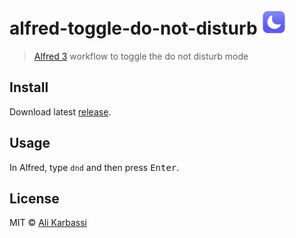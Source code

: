 # alfred-toggle-do-not-disturb <img src="icon.png" width="40">

> [Alfred 3](https://www.alfredapp.com) workflow to toggle the do not disturb mode

## Install

Download latest [release](https://github.com/karbassi/alfred-toggle-do-not-disturb/releases).

## Usage

In Alfred, type `dnd` and then press <kbd>Enter</kbd>.

## License

MIT © [Ali Karbassi](https://karbassi.com)
